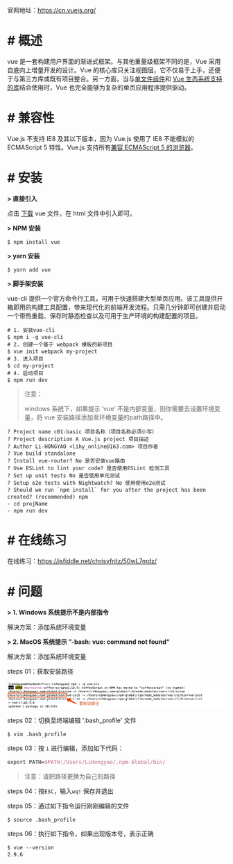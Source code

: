 官网地址：https://cn.vuejs.org/

# \# 概述

vue 是一套构建用户界面的渐进式框架。与其他重量级框架不同的是，Vue 采用自底向上增量开发的设计。Vue 的核心库只关注视图层，它不仅易于上手，还便于与第三方库或既有项目整合。另一方面，当与[单文件组件](https://cn.vuejs.org/v2/guide/single-file-components.html)和 [Vue 生态系统支持的库](https://github.com/vuejs/awesome-vue#libraries--plugins)结合使用时，Vue 也完全能够为复杂的单页应用程序提供驱动。

# # 兼容性

Vue.js 不支持 IE8 及其以下版本，因为 Vue.js 使用了 IE8 不能模拟的 ECMAScript 5 特性。Vue.js 支持所有[兼容 ECMAScript 5 的浏览器](http://caniuse.com/#feat=es5)。

# # 安装

**\> 直接引入**

点击 [下载](https://cn.vuejs.org/v2/guide/installation.html)  vue 文件，在 html 文件中引入即可。

**\> NPM 安装**

```shell
$ npm install vue
```

**\> yarn 安装**

```shell
$ yarn add vue
```

**\> 脚手架安装**

vue-cli 提供一个官方命令行工具，可用于快速搭建大型单页应用。该工具提供开箱即用的构建工具配置，带来现代化的前端开发流程。只需几分钟即可创建并启动一个带热重载、保存时静态检查以及可用于生产环境的构建配置的项目。

```shell
# 1. 安装vue-cli
$ npm i -g vue-cli
# 2. 创建一个基于 webpack 模板的新项目
$ vue init webpack my-project
# 3. 进入项目
$ cd my-project
# 4. 启动项目
$ npm run dev
```

> 注意：
>
> windows 系统下，如果提示 ‘vue’ 不是内部变量，则你需要去设置环境变量，将 vue 安装路径添加至环境变量的path路径中。

```shell
? Project name c01-basic 项目名称（项目名称必须小写）
? Project description A Vue.js project 项目描述
? Author Li-HONGYAO <lihy_online@163.com> 项目作者
? Vue build standalone 
? Install vue-router? No 是否安装vue路由
? Use ESLint to lint your code? 是否使用ESLint 检测工具
? Set up unit tests No 是否使用单元测试
? Setup e2e tests with Nightwatch? No 使用使用e2e测试
? Should we run `npm install` for you after the project has been created? (recommended) npm
- cd projName
- npm run dev
```

# # 在线练习

在线练习：https://jsfiddle.net/chrisvfritz/50wL7mdz/

# # 问题

**\> 1. Windows 系统提示不是内部指令**

解决方案：添加系统环境变量

**\> 2. MacOS 系统提示 ”-bash: vue: command not found“**

解决方案：添加系统环境变量

steps 01：获取安装路径

![](IMGS/vue-i-question-solve-1.jpg)

steps 02：切换至终端编辑 '.bash_profile' 文件

```shell
$ vim .bash_profile
```

steps 03：按 `i` 进行编辑，添加如下代码：

```tex
export PATH=$PATH:/Users/LiHongyao/.npm-blobal/bin/
```

> 注意：请把路径更换为自己的路径

steps 04：按`ESC`，输入`wq!` 保存并退出

steps 05：通过如下指令运行刚刚编辑的文件

```shell
$ source .bash_profile
```

steps 06：执行如下指令，如果出现版本号，表示正确

```shell
$ vue --version
2.9.6
```

























